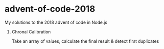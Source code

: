 # advent-of-code-2018
My solutions to the 2018 advent of code in Node.js

1. Chronal Calibration

   Take an array of values, calculate the final result & detect first duplicates